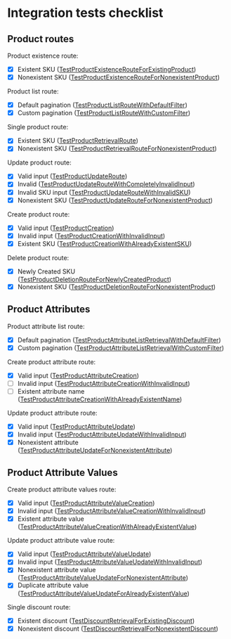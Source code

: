 # Integration tests checklist

## Product routes

Product existence route:

- [x] Existent SKU ([TestProductExistenceRouteForExistingProduct](https://github.com/verygoodsoftwarenotvirus/dairycart/blob/master/integration_tests/main_test.go#L74))
- [x] Nonexistent SKU ([TestProductExistenceRouteForNonexistentProduct](https://github.com/verygoodsoftwarenotvirus/dairycart/blob/master/integration_tests/main_test.go#L84))

Product list route:

- [x] Default pagination ([TestProductListRouteWithDefaultFilter](https://github.com/verygoodsoftwarenotvirus/dairycart/blob/master/integration_tests/main_test.go#L117))
- [x] Custom pagination ([TestProductListRouteWithCustomFilter](https://github.com/verygoodsoftwarenotvirus/dairycart/blob/master/integration_tests/main_test.go#L128))

Single product route:

- [x] Existent SKU ([TestProductRetrievalRoute](https://github.com/verygoodsoftwarenotvirus/dairycart/blob/master/integration_tests/main_test.go#L105))
- [x] Nonexistent SKU ([TestProductRetrievalRouteForNonexistentProduct](https://github.com/verygoodsoftwarenotvirus/dairycart/blob/master/integration_tests/main_test.go#L94))

Update product route:

- [x] Valid input ([TestProductUpdateRoute](https://github.com/verygoodsoftwarenotvirus/dairycart/blob/master/integration_tests/main_test.go#L143))
- [x] Invalid  ([TestProductUpdateRouteWithCompletelyInvalidInput](https://github.com/verygoodsoftwarenotvirus/dairycart/blob/master/integration_tests/main_test.go#L156))
- [x] Invalid SKU input ([TestProductUpdateRouteWithInvalidSKU](https://github.com/verygoodsoftwarenotvirus/dairycart/blob/master/integration_tests/main_test.go#L167))
- [x] Nonexistent SKU ([TestProductUpdateRouteForNonexistentProduct](https://github.com/verygoodsoftwarenotvirus/dairycart/blob/master/integration_tests/main_test.go#L175))

Create product route:

- [x] Valid input ([TestProductCreation](https://github.com/verygoodsoftwarenotvirus/dairycart/blob/master/integration_tests/main_test.go#L187))
- [x] Invalid input ([TestProductCreationWithInvalidInput](https://github.com/verygoodsoftwarenotvirus/dairycart/blob/master/integration_tests/main_test.go#L211))
- [x] Existent SKU ([TestProductCreationWithAlreadyExistentSKU](https://github.com/verygoodsoftwarenotvirus/dairycart/blob/master/integration_tests/main_test.go#L199))

Delete product route:

- [x] Newly Created SKU ([TestProductDeletionRouteForNewlyCreatedProduct](https://github.com/verygoodsoftwarenotvirus/dairycart/blob/master/integration_tests/main_test.go#L456))
- [x] Nonexistent SKU ([TestProductDeletionRouteForNonexistentProduct](https://github.com/verygoodsoftwarenotvirus/dairycart/blob/master/integration_tests/main_test.go#L445))

## Product Attributes

Product attribute list route:

- [x] Default pagination ([TestProductAttributeListRetrievalWithDefaultFilter](https://github.com/verygoodsoftwarenotvirus/dairycart/blob/master/integration_tests/main_test.go#L222))
- [x] Custom pagination ([TestProductAttributeListRetrievalWithCustomFilter](https://github.com/verygoodsoftwarenotvirus/dairycart/blob/master/integration_tests/main_test.go#L233))

Create product attribute route:

- [x] Valid input ([TestProductAttributeCreation](https://github.com/verygoodsoftwarenotvirus/dairycart/blob/master/integration_tests/main_test.go#L248))
- [ ] Invalid input ([TestProductAttributeCreationWithInvalidInput](https://github.com/verygoodsoftwarenotvirus/dairycart/blob/master/integration_tests/main_test.go#L260))
- [ ] Existent attribute name ([TestProductAttributeCreationWithAlreadyExistentName](https://github.com/verygoodsoftwarenotvirus/dairycart/blob/master/integration_tests/main_test.go#L271))

Update product attribute route:

- [x] Valid input ([TestProductAttributeUpdate](https://github.com/verygoodsoftwarenotvirus/dairycart/blob/master/integration_tests/main_test.go#L283))
- [x] Invalid input ([TestProductAttributeUpdateWithInvalidInput](https://github.com/verygoodsoftwarenotvirus/dairycart/blob/master/integration_tests/main_test.go#L295))
- [x] Nonexistent attribute ([TestProductAttributeUpdateForNonexistentAttribute](https://github.com/verygoodsoftwarenotvirus/dairycart/blob/master/integration_tests/main_test.go#L306))

## Product Attribute Values

Create product attribute values route:

- [x] Valid input ([TestProductAttributeValueCreation](https://github.com/verygoodsoftwarenotvirus/dairycart/blob/master/integration_tests/main_test.go#L319))
- [x] Invalid input ([TestProductAttributeValueCreationWithInvalidInput](https://github.com/verygoodsoftwarenotvirus/dairycart/blob/master/integration_tests/main_test.go#L331))
- [x] Existent attribute value ([TestProductAttributeValueCreationWithAlreadyExistentValue](https://github.com/verygoodsoftwarenotvirus/dairycart/blob/master/integration_tests/main_test.go#L342))

Update product attribute value route:

- [x] Valid input ([TestProductAttributeValueUpdate](https://github.com/verygoodsoftwarenotvirus/dairycart/blob/master/integration_tests/main_test.go#L354))
- [x] Invalid input ([TestProductAttributeValueUpdateWithInvalidInput](https://github.com/verygoodsoftwarenotvirus/dairycart/blob/master/integration_tests/main_test.go#L366))
- [x] Nonexistent attribute value ([TestProductAttributeValueUpdateForNonexistentAttribute](https://github.com/verygoodsoftwarenotvirus/dairycart/blob/master/integration_tests/main_test.go#L378))
- [x] Duplicate attribute value ([TestProductAttributeValueUpdateForAlreadyExistentValue](https://github.com/verygoodsoftwarenotvirus/dairycart/blob/master/integration_tests/main_test.go#L391))

Single discount route:

- [x] Existent discount ([TestDiscountRetrievalForExistingDiscount](https://github.com/verygoodsoftwarenotvirus/dairycart/blob/master/integration_tests/main_test.go#L419))
- [x] Nonexistent discount ([TestDiscountRetrievalForNonexistentDiscount](https://github.com/verygoodsoftwarenotvirus/dairycart/blob/master/integration_tests/main_test.go#L431))

